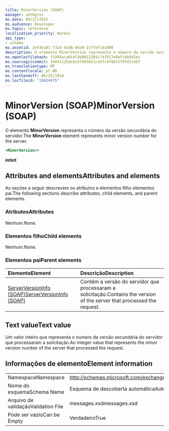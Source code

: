 ```yaml
---
title: MinorVersion (SOAP)
manager: sethgros
ms.date: 09/17/2015
ms.audience: Developer
ms.topic: reference
localization_priority: Normal
api_type:
- schema
ms.assetid: 2ef4e181-7324-4c88-94a9-1cffefc8c008
description: O elemento MinorVersion representa o número da versão secundária do servidor.
ms.openlocfilehash: f1958aca014f3d8012201c74f817e8efcbb942ec
ms.sourcegitcommit: 34041125dc8c5f993b21cebfc4f8b72f0fd2cb6f
ms.translationtype: MT
ms.contentlocale: pt-BR
ms.lasthandoff: 06/25/2018
ms.locfileid: "19824475"
---
```

# <a name="minorversion-soap"></a><span data-ttu-id="09a22-103">MinorVersion (SOAP)</span><span class="sxs-lookup"><span data-stu-id="09a22-103">MinorVersion (SOAP)</span></span>

<span data-ttu-id="09a22-104">O elemento **MinorVersion** representa o número da versão secundária do servidor.</span><span class="sxs-lookup"><span data-stu-id="09a22-104">The **MinorVersion** element represents minor version number for the server.</span></span> 
  
```XML
<MinorVersion/>
```

 <span data-ttu-id="09a22-105">**int**</span><span class="sxs-lookup"><span data-stu-id="09a22-105">**int**</span></span>
## <a name="attributes-and-elements"></a><span data-ttu-id="09a22-106">Attributes and elements</span><span class="sxs-lookup"><span data-stu-id="09a22-106">Attributes and elements</span></span>

<span data-ttu-id="09a22-107">As seções a seguir descrevem os atributos e elementos filho elementos pai.</span><span class="sxs-lookup"><span data-stu-id="09a22-107">The following sections describe attributes, child elements, and parent elements.</span></span>
  
### <a name="attributes"></a><span data-ttu-id="09a22-108">Atributos</span><span class="sxs-lookup"><span data-stu-id="09a22-108">Attributes</span></span>

<span data-ttu-id="09a22-109">Nenhum.</span><span class="sxs-lookup"><span data-stu-id="09a22-109">None.</span></span>
  
### <a name="child-elements"></a><span data-ttu-id="09a22-110">Elementos filho</span><span class="sxs-lookup"><span data-stu-id="09a22-110">Child elements</span></span>

<span data-ttu-id="09a22-111">Nenhum.</span><span class="sxs-lookup"><span data-stu-id="09a22-111">None.</span></span>
  
### <a name="parent-elements"></a><span data-ttu-id="09a22-112">Elementos pai</span><span class="sxs-lookup"><span data-stu-id="09a22-112">Parent elements</span></span>

|<span data-ttu-id="09a22-113">**Elemento**</span><span class="sxs-lookup"><span data-stu-id="09a22-113">**Element**</span></span>|<span data-ttu-id="09a22-114">**Descrição**</span><span class="sxs-lookup"><span data-stu-id="09a22-114">**Description**</span></span>|
|:-----|:-----|
|[<span data-ttu-id="09a22-115">ServerVersionInfo (SOAP)</span><span class="sxs-lookup"><span data-stu-id="09a22-115">ServerVersionInfo (SOAP)</span></span>](serverversioninfo-soap.md) <br/> |<span data-ttu-id="09a22-116">Contém a versão do servidor que processaram a solicitação.</span><span class="sxs-lookup"><span data-stu-id="09a22-116">Contains the version of the server that processed the request.</span></span>  <br/> |
   
## <a name="text-value"></a><span data-ttu-id="09a22-117">Text value</span><span class="sxs-lookup"><span data-stu-id="09a22-117">Text value</span></span>

<span data-ttu-id="09a22-118">Um valor inteiro que representa o número da versão secundária do servidor que processaram a solicitação.</span><span class="sxs-lookup"><span data-stu-id="09a22-118">An integer value that represents the minor version number of the server that processed the request.</span></span>
  
## <a name="element-information"></a><span data-ttu-id="09a22-119">Informações de elemento</span><span class="sxs-lookup"><span data-stu-id="09a22-119">Element information</span></span>

|||
|:-----|:-----|
|<span data-ttu-id="09a22-120">Namespace</span><span class="sxs-lookup"><span data-stu-id="09a22-120">Namespace</span></span>  <br/> |http://schemas.microsoft.com/exchange/2010/Autodiscover  <br/> |
|<span data-ttu-id="09a22-121">Nome do esquema</span><span class="sxs-lookup"><span data-stu-id="09a22-121">Schema Name</span></span>  <br/> |<span data-ttu-id="09a22-122">Esquema de descoberta automática</span><span class="sxs-lookup"><span data-stu-id="09a22-122">Autodiscover schema</span></span>  <br/> |
|<span data-ttu-id="09a22-123">Arquivo de validação</span><span class="sxs-lookup"><span data-stu-id="09a22-123">Validation File</span></span>  <br/> |<span data-ttu-id="09a22-124">messages.xsd</span><span class="sxs-lookup"><span data-stu-id="09a22-124">messages.xsd</span></span>  <br/> |
|<span data-ttu-id="09a22-125">Pode ser vazio</span><span class="sxs-lookup"><span data-stu-id="09a22-125">Can be Empty</span></span>  <br/> |<span data-ttu-id="09a22-126">Verdadeiro</span><span class="sxs-lookup"><span data-stu-id="09a22-126">True</span></span>  <br/> |
   

